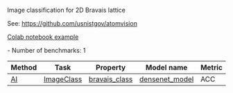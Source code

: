 Image classification for 2D Bravais lattice

See: https://github.com/usnistgov/atomvision

[Colab notebook example](https://colab.research.google.com/github/knc6/jarvis-tools-notebooks/blob/master/jarvis-tools-notebooks/AtomVisionExample.ipynb) 
<!--number_of_benchmarks--> - Number of benchmarks: 1


















































<!--table_content--><table style="width:100%" id="j_table"><thead><tr><th>Method</th><th>Task</th><th>Property</th><th>Model name</th><th>Metric</th><th>Score</th><th>Team</th><th>Dataset</th><th>Size</th></tr></thead><tr><td><a href= "./AI" target="_blank">AI</a></td><td><a href= "./AI/ImageClass" target="_blank">ImageClass</a></td><td><a href= "./bravais_class" target="_blank">bravais_class</a></td><td><a href="https://arxiv.org/abs/2212.02586" target="_blank">densenet_model</a></td><td>ACC</td><td>0.83</td><td>JARVIS</td><td>stem_2d_image</td><td>9150</td></tr><!--table_content--></table>